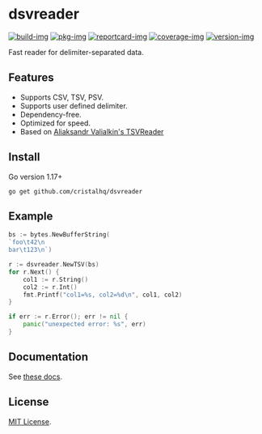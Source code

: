 # dsvreader

[![build-img]][build-url]
[![pkg-img]][pkg-url]
[![reportcard-img]][reportcard-url]
[![coverage-img]][coverage-url]
[![version-img]][version-url]

Fast reader for delimiter-separated data.

## Features

* Supports CSV, TSV, PSV.
* Supports user defined delimiter.
* Dependency-free.
* Optimized for speed.
* Based on [Aliaksandr Valialkin's TSVReader](https://github.com/valyala/tsvreader)

## Install

Go version 1.17+

```
go get github.com/cristalhq/dsvreader
```

## Example

```go
bs := bytes.NewBufferString(
`foo\t42\n
bar\t123\n`)

r := dsvreader.NewTSV(bs)
for r.Next() {
    col1 := r.String()
    col2 := r.Int()
    fmt.Printf("col1=%s, col2=%d\n", col1, col2)
}

if err := r.Error(); err != nil {
    panic("unexpected error: %s", err)
}
```

## Documentation

See [these docs][pkg-url].

## License

[MIT License](LICENSE).

[build-img]: https://github.com/cristalhq/dsvreader/workflows/build/badge.svg
[build-url]: https://github.com/cristalhq/dsvreader/actions
[pkg-img]: https://pkg.go.dev/badge/cristalhq/dsvreader
[pkg-url]: https://pkg.go.dev/github.com/cristalhq/dsvreader
[reportcard-img]: https://goreportcard.com/badge/cristalhq/dsvreader
[reportcard-url]: https://goreportcard.com/report/cristalhq/dsvreader
[coverage-img]: https://codecov.io/gh/cristalhq/dsvreader/branch/master/graph/badge.svg
[coverage-url]: https://codecov.io/gh/cristalhq/dsvreader
[version-img]: https://img.shields.io/github/v/release/cristalhq/dsvreader
[version-url]: https://github.com/cristalhq/dsvreader/releases
